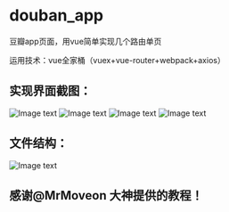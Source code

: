 # douban_app
豆瓣app页面，用vue简单实现几个路由单页

运用技术：vue全家桶（vuex+vue-router+webpack+axios）

实现界面截图：
------

![Image text](https://raw.githubusercontent.com/simon9124/douban_app/master/%E6%88%AA%E5%9B%BE/1.jpg)
![Image text](https://raw.githubusercontent.com/simon9124/douban_app/master/%E6%88%AA%E5%9B%BE/3.jpg)
![Image text](https://raw.githubusercontent.com/simon9124/douban_app/master/%E6%88%AA%E5%9B%BE/4.jpg)
![Image text](https://raw.githubusercontent.com/simon9124/douban_app/master/%E6%88%AA%E5%9B%BE/5.jpg)

文件结构：
------

![Image text](https://raw.githubusercontent.com/simon9124/douban_app/master/%E6%88%AA%E5%9B%BE/%E6%96%87%E4%BB%B6%E7%BB%93%E6%9E%84.jpg)
<br>

感谢@MrMoveon 大神提供的教程！
------
